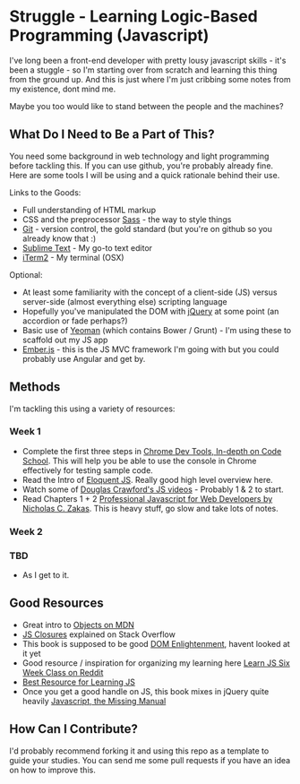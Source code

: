 Struggle - Learning Logic-Based Programming (Javascript)
========

I've long been a front-end developer with pretty lousy javascript skills - it's been a stuggle - so I'm starting over from scratch and learning this thing from the ground up. And this is just where I'm just cribbing some notes from my existence, dont mind me. 

Maybe you too would like to stand between the people and the machines?


What Do I Need to Be a Part of This?
-----

You need some background in web technology and light programming before tackling this. If you can use github, you're probably already fine. Here are some tools I will be using and a quick rationale behind their use.

Links to the Goods:
* Full understanding of HTML markup
* CSS and the preprocessor [Sass](http://sass-lang.com) - the way to style things
* [Git](http://git-scm.com/book) - version control, the gold standard (but you're on github so you already know that :)
* [Sublime Text](http://www.sublimetext.com/2) - My go-to text editor
* [iTerm2](http://www.iterm2.com) - My terminal (OSX)

Optional:
* At least some familiarity with the concept of a client-side (JS) versus server-side (almost everything else) scripting language
* Hopefully you've manipulated the DOM with [jQuery](http://jquery.com) at some point (an accordion or fade perhaps?)
* Basic use of [Yeoman](http://yeoman.io) (which contains Bower / Grunt) - I'm using these to scaffold out my JS app
* [Ember.js](http://emberjs.com) - this is the JS MVC framework I'm going with but you could probably use Angular and get by.

Methods
-----

I'm tackling this using a variety of resources:

### Week 1

* Complete the first three steps in [Chrome Dev Tools, In-depth on Code School](http://discover-devtools.codeschool.com/). This will help you be able to use the console in Chrome effectively for testing sample code.
* Read the Intro of [Eloquent JS](http://eloquentjavascript.net/2nd_edition/preview/). Really good high level overview here.
* Watch some of [Douglas Crawford's JS videos](http://yuiblog.com/crockford/) - Probably 1 & 2 to start. 
* Read Chapters 1 + 2 [Professional Javascript for Web Developers by Nicholas C. Zakas](http://it-ebooks.info/book/483/). This is heavy stuff, go slow and take lots of notes.


### Week 2



### TBD

* As I get to it.



Good Resources
-----

* Great intro to [Objects on MDN](https://developer.mozilla.org/en-US/docs/Web/JavaScript/Guide/Working_with_Objects)
* [JS Closures](http://stackoverflow.com/questions/111102/how-do-javascript-closures-work?rq=1) explained on Stack Overflow
* This book is supposed to be good [DOM Enlightenment](http://www.domenlightenment.com/), havent looked at it yet
* Good resource / inspiration for organizing my learning here [Learn JS Six Week Class on Reddit](http://www.reddit.com/r/learnjavascript/comments/2179b5/learn_javascript_properly_omnibus_post_for_the/)
* [Best Resource for Learning JS](http://stackoverflow.com/questions/11246/best-resources-to-learn-javascript)
* Once you get a good handle on JS, this book mixes in jQuery quite heavily [Javascript, the Missing Manual](http://www.amazon.com/dp/0596515898)


How Can I Contribute?
-----

I'd probably recommend forking it and using this repo as a template to guide your studies. You can send me some pull requests if you have an idea on how to improve this.